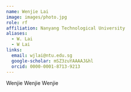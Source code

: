```yaml
---
name: Wenjie Lai
image: images/photo.jpg
role: rf
affiliation: Nanyang Technological University
aliases:
  - W. Lai
  - W Lai
links:
  email: wjlai@ntu.edu.sg
  google-scholar: mSZ3zuYAAAAJ&hl
  orcid: 0000-0001-8713-9213
---
```


Wenjie Wenjie Wenjie  
